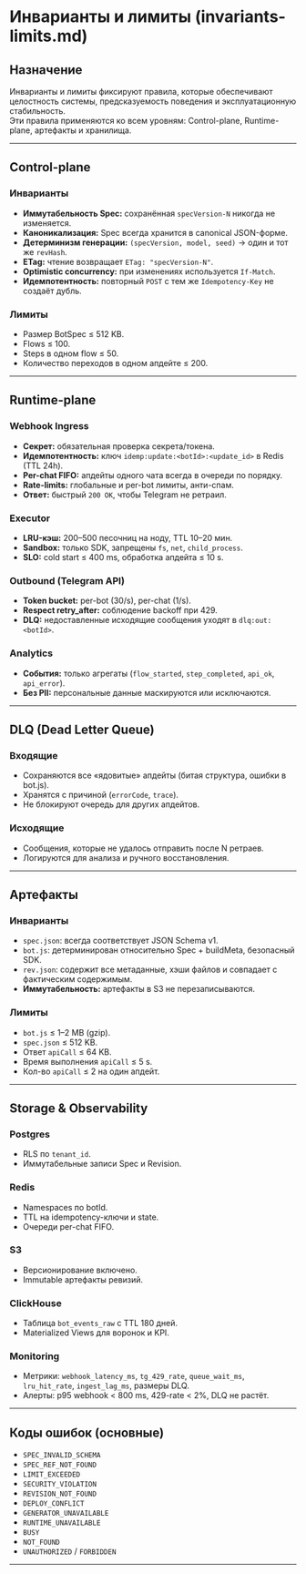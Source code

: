 # Инварианты и лимиты (invariants-limits.md)

## Назначение
Инварианты и лимиты фиксируют правила, которые обеспечивают целостность системы, предсказуемость поведения и эксплуатационную стабильность.  
Эти правила применяются ко всем уровням: Control-plane, Runtime-plane, артефакты и хранилища.

---

## Control-plane

### Инварианты
- **Иммутабельность Spec:** сохранённая `specVersion-N` никогда не изменяется.  
- **Каноникализация:** Spec всегда хранится в canonical JSON-форме.  
- **Детерминизм генерации:** `(specVersion, model, seed)` → один и тот же `revHash`.  
- **ETag:** чтение возвращает `ETag: "specVersion-N"`.  
- **Optimistic concurrency:** при изменениях используется `If-Match`.  
- **Идемпотентность:** повторный `POST` с тем же `Idempotency-Key` не создаёт дубль.

### Лимиты
- Размер BotSpec ≤ 512 KB.  
- Flows ≤ 100.  
- Steps в одном flow ≤ 50.  
- Количество переходов в одном апдейте ≤ 200.  

---

## Runtime-plane

### Webhook Ingress
- **Секрет:** обязательная проверка секрета/токена.  
- **Идемпотентность:** ключ `idemp:update:<botId>:<update_id>` в Redis (TTL 24h).  
- **Per-chat FIFO:** апдейты одного чата всегда в очереди по порядку.  
- **Rate-limits:** глобальные и per-bot лимиты, анти-спам.  
- **Ответ:** быстрый `200 OK`, чтобы Telegram не ретраил.

### Executor
- **LRU-кэш:** 200–500 песочниц на ноду, TTL 10–20 мин.  
- **Sandbox:** только SDK, запрещены `fs`, `net`, `child_process`.  
- **SLO:** cold start ≤ 400 ms, обработка апдейта ≤ 10 s.  

### Outbound (Telegram API)
- **Token bucket:** per-bot (30/s), per-chat (1/s).  
- **Respect retry_after:** соблюдение backoff при 429.  
- **DLQ:** недоставленные исходящие сообщения уходят в `dlq:out:<botId>`.

### Analytics
- **События:** только агрегаты (`flow_started`, `step_completed`, `api_ok`, `api_error`).  
- **Без PII:** персональные данные маскируются или исключаются.  

---

## DLQ (Dead Letter Queue)

### Входящие
- Сохраняются все «ядовитые» апдейты (битая структура, ошибки в bot.js).  
- Хранятся с причиной (`errorCode`, `trace`).  
- Не блокируют очередь для других апдейтов.

### Исходящие
- Сообщения, которые не удалось отправить после N ретраев.  
- Логируются для анализа и ручного восстановления.

---

## Артефакты

### Инварианты
- `spec.json`: всегда соответствует JSON Schema v1.  
- `bot.js`: детерминирован относительно Spec + buildMeta, безопасный SDK.  
- `rev.json`: содержит все метаданные, хэши файлов и совпадает с фактическим содержимым.  
- **Иммутабельность:** артефакты в S3 не перезаписываются.  

### Лимиты
- `bot.js` ≤ 1–2 MB (gzip).  
- `spec.json` ≤ 512 KB.  
- Ответ `apiCall` ≤ 64 KB.  
- Время выполнения `apiCall` ≤ 5 s.  
- Кол-во `apiCall` ≤ 2 на один апдейт.  

---

## Storage & Observability

### Postgres
- RLS по `tenant_id`.  
- Иммутабельные записи Spec и Revision.  

### Redis
- Namespaces по botId.  
- TTL на idempotency-ключи и state.  
- Очереди per-chat FIFO.  

### S3
- Версионирование включено.  
- Immutable артефакты ревизий.  

### ClickHouse
- Таблица `bot_events_raw` с TTL 180 дней.  
- Materialized Views для воронок и KPI.  

### Monitoring
- Метрики: `webhook_latency_ms`, `tg_429_rate`, `queue_wait_ms`, `lru_hit_rate`, `ingest_lag_ms`, размеры DLQ.  
- Алерты: p95 webhook < 800 ms, 429-rate < 2%, DLQ не растёт.  

---

## Коды ошибок (основные)
- `SPEC_INVALID_SCHEMA`  
- `SPEC_REF_NOT_FOUND`  
- `LIMIT_EXCEEDED`  
- `SECURITY_VIOLATION`  
- `REVISION_NOT_FOUND`  
- `DEPLOY_CONFLICT`  
- `GENERATOR_UNAVAILABLE`  
- `RUNTIME_UNAVAILABLE`  
- `BUSY`  
- `NOT_FOUND`  
- `UNAUTHORIZED` / `FORBIDDEN`

---
